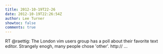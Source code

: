 ```yaml
---
title: 2012-10-19T22-26
date: 2012-10-19T22:26:54Z
author: Lee Turner
showtoc: false
comments: true
---
```


RT @raettig: The London vim users group has a poll about their favorite text editor. Strangely enogh, many people chose 'other'. http:// ...

